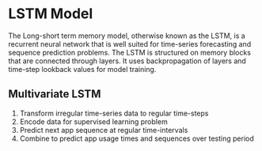 # LSTM Model
The Long-short term memory model, otherwise known as the LSTM, is a recurrent neural network that is well suited for time-series forecasting and sequence prediction problems. 
The LSTM is structured on memory blocks that are connected through layers. It uses backpropagation of layers and time-step lookback values for model training.

## Multivariate LSTM
1. Transform irregular time-series data to regular time-steps
2. Encode data for supervised learning problem
3. Predict next app sequence at regular time-intervals 
4. Combine to predict app usage times and sequences over testing period
